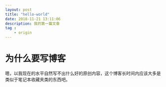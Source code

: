```yaml
---
layout: post
title: "hello-world"
date: 2018-11-21 13:11:06
description: 我的第一篇文章
tag :
    - origin
---
```

# 为什么要写博客
嗯，以我现在的水平自然写不出什么好的原创内容，这个博客长时间内应该大多是类似于笔记本收藏夹类的东西吧。
